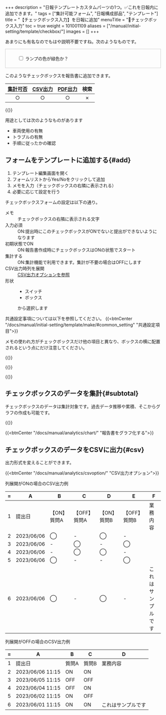 +++
description = "日報テンプレートカスタムパーツの1つ。✅これを日報内に追加できます。"
tags = ["集計可能フォーム", "日報構成部品", "テンプレート"]
title = "【チェックボックス入力】を日報に追加"
menuTitle = "🧩チェックボックス入力"
toc = true
weight = 101001109
aliases = ["/manual/initial-setting/template/checkbox/"]
images = []
+++

あまりにも有名なのでもはや説明不要ですね。次のようなものです。

<div class="form-check" style="padding:20px;border:1px solid #ccc">
<div style="margin-left:20px;">
  <input class="form-check-input" type="checkbox" id="myCheckbox" name="myCheckbox">
  <label class="form-check-label" for="myCheckbox">ランプの色が緑色か？</label>
  </div>
</div>

このようなチェックボックスを報告書に追加できます。

|[集計可否](/docs/manual/analytics/)|[CSV出力](/docs/manual/analytics/csv/)|[PDF出力](/docs/manual/read-report/pdf/)|検索|
|:---:|:---:|:---:|:---:|
|○|○|○|✗|

{{<icatch filename="input-method-checkbox" msg="YES・NO 2択で答えるならこれ" title="チェックボックス入力フォーム" fontsize="30px" alice="ok">}}

用途としては次のようなものがあります

- 車両使用の有無
- トラブルの有無
- 手順に従ったかの確認

## フォームをテンプレートに追加する{#add}

1. テンプレート編集画面を開く
1. フォームリストからYes/Noをクリックして追加
1. メモを入力（チェックボックスの右隣に表示される）
1. 必要に応じて設定を行う

チェックボックスフォームの設定は以下の通り。

<dl class="basic">
  <dt>メモ</dt>
  <dd>チェックボックスの右隣に表示される文字</dd>
  <dt>入力必須</dt>
  <dd>ON:提出時にこのチェックボックスがONでないと提出ができないようになります</dd>
  <dt>初期状態でON</dt>
  <dd>ON:報告書作成時にチェックボックスはONの状態でスタート</dd>
  <dt>集計する</dt>
  <dd>ON:集計機能で利用できます。集計が不要の場合はOFFにします</dd>
  <dt>CSV出力時列を展開</dt>
  <dd><a href="/docs/manual/analytics/csvoption/">CSV出力オプションを参照</a></dd>
  <dt>形状</dt>
  <dd><ul><li>スイッチ</li><li>ボックス</li></ul>から選択します</dd>
</dl>

共通設定事項については以下を参照してください。
{{<btnCenter "/docs/manual/initial-setting/template/make/#common_setting" "共通設定項目">}}

メモの使われ方がチェックボックスだけ他の項目と異なり、ボックスの横に配置されるという点にだけ注意してください。

{{<appscreen filename="template-edit-checkbox"  title="チェックボックスをテンプレートに追加する設定画面">}}

{{<nextArrow>}}

{{<appscreen filename="checkbox-preview"  title="チェックボックスが含まれた報告書のプレビュー">}}

## チェックボックスのデータを集計{#subtotal}

チェックボックスのデータは集計対象です。過去データ推移や累積、そこからグラフの作成も可能です。

{{<appscreen filename="pie-charts" title="チェックボックスのデータを円グラフにしたイメージ">}}

{{<btnCenter "/docs/manual/analytics/chart/" "報告書をグラフ化する">}}

## チェックボックスのデータをCSVに出力{#csv}

出力形式を変えることができます。

{{<btnCenter "/docs/manual/analytics/csvoption/" "CSV出力オプション">}}

列展開がONの場合のCSV出力例
<div class="excelTable">

|=|A|B|C|D|E|F|
|---|---|---|---|---|---|---|
1|提出日|【ON】質問A|【OFF】質問A|【ON】質問B|【OFF】質問B|業務内容|
2|2023/06/06|◯|-|◯|-|
3|2023/06/06|-|◯|-|◯|
4|2023/06/06|-|◯|◯|-|
5|2023/06/06|◯|-|-|◯|
6|2023/06/06|◯|-|◯|-|これはサンプルです

</div>

列展開がOFFの場合のCSV出力例
<div class="excelTable">

|=|A|B|C|D|
|---|---|---|---|---|
1|提出日|質問A|質問B|業務内容
2|2023/06/06 11:15|ON|ON|
3|2023/06/05 11:15|OFF|OFF|
4|2023/06/04 11:15|OFF|ON|
5|2023/06/02 11:15|ON|OFF|
6|2023/06/01 11:15|ON|ON|これはサンプルです

</div>
